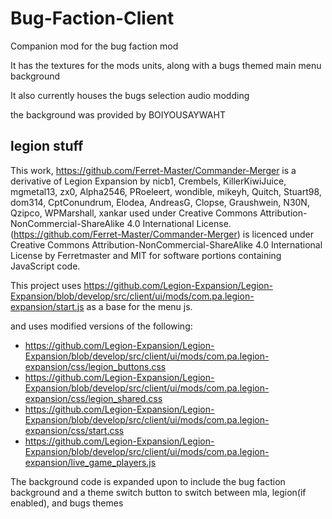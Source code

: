 # Bug-Faction-Client


Companion mod for the bug faction mod

It has the textures for the mods units, along with a bugs themed main menu background

It also currently houses the bugs selection audio modding

the background was provided by BOIYOUSAYWAHT

## legion stuff
This work, https://github.com/Ferret-Master/Commander-Merger is a derivative of Legion Expansion by nicb1, Crembels, KillerKiwiJuice, mgmetal13, zx0, Alpha2546, PRoeleert, wondible, mikeyh, Quitch, Stuart98, dom314, CptConundrum, Elodea, AndreasG, Clopse, Graushwein, N30N, Qzipco, WPMarshall, xankar used under Creative Commons Attribution-NonCommercial-ShareAlike 4.0 International License.(https://github.com/Ferret-Master/Commander-Merger) is licenced under Creative Commons Attribution-NonCommercial-ShareAlike 4.0 International License by Ferretmaster and MIT for software portions containing JavaScript code.

This project uses https://github.com/Legion-Expansion/Legion-Expansion/blob/develop/src/client/ui/mods/com.pa.legion-expansion/start.js as a base for the menu js.

and uses modified versions of the following:
 - https://github.com/Legion-Expansion/Legion-Expansion/blob/develop/src/client/ui/mods/com.pa.legion-expansion/css/legion_buttons.css
 - https://github.com/Legion-Expansion/Legion-Expansion/blob/develop/src/client/ui/mods/com.pa.legion-expansion/css/legion_shared.css
 - https://github.com/Legion-Expansion/Legion-Expansion/blob/develop/src/client/ui/mods/com.pa.legion-expansion/css/start.css
 - https://github.com/Legion-Expansion/Legion-Expansion/blob/develop/src/client/ui/mods/com.pa.legion-expansion/live_game_players.js

The background code is expanded upon to include the bug faction background and a theme switch button to switch between mla, legion(if enabled), and bugs themes
